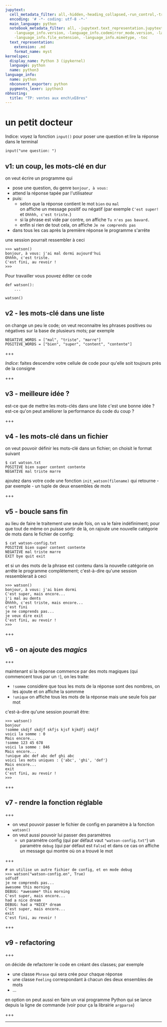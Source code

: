 ```yaml
---
jupytext:
  cell_metadata_filter: all,-hidden,-heading_collapsed,-run_control,-trusted
  encoding: '# -*- coding: utf-8 -*-'
  main_language: python
  notebook_metadata_filter: all, -jupytext.text_representation.jupytext_version, -jupytext.text_representation.format_version,
    -language_info.version, -language_info.codemirror_mode.version, -language_info.codemirror_mode,
    -language_info.file_extension, -language_info.mimetype, -toc
  text_representation:
    extension: .md
    format_name: myst
kernelspec:
  display_name: Python 3 (ipykernel)
  language: python
  name: python3
language_info:
  name: python
  nbconvert_exporter: python
  pygments_lexer: ipython3
nbhosting:
  title: "TP: ventes aux ench\xE8res"
---
```


# un petit docteur

Indice: voyez la fonction `input()` pour poser une question et lire la réponse dans le terminal

```{code-cell} ipython3
input("une question: ")
```

## v1: un coup, les mots-clé en dur

on veut écrire un programme qui
* pose une question, du genre `bonjour, à vous: `
* attend la réponse tapée par l'utilisateur
* puis:
  * selon que la réponse contient le mot `bien` ou `mal`  
    on affiche un message positif ou négatif (par exemple `C'est super!` et `Ohhhh, c'est triste.`)
  * si la phrase est vide par contre, on affiche `Tu n'es pas bavard.`
  * enfin si rien de tout cela, on affiche `Je ne comprends pas`
* dans tous les cas après la première réponse le programme s'arrête


une session pourrait ressembler à ceci

```
>>> watson()
bonjour, à vous: j'ai mal dormi aujourd'hui
Ohhhh, c'est triste.
C'est fini, au revoir !
>>>
```

Pour travailler vous pouvez éditer ce code

```{code-cell} ipython3
def watson():
    ...

watson()
```

## v2 - les mots-clé dans une liste

on change un peu le code; on veut reconnaitre les phrases positives ou négatives sur la base de plusieurs mots; par exemple
```
NEGATIVE_WORDS = ["mal", "triste", "marre"]
POSITIVE_WORDS = ["bien", "super", "content", "contente"]
```

+++

*Indice*: faites descendre votre cellule de code pour qu'elle soit toujours près de la consigne

+++

## v3 - meilleure idée ?

est-ce que de mettre les mots-clés dans une liste c'est une bonne idée ?
est-ce qu'on peut améliorer la performance du code du coup ?

+++

## v4 - les mots-clé dans un fichier

on veut pouvoir définir les mots-clé dans un fichier; on choisit le format suivant

```
$ cat watson.txt
POSITIVE bien super content contente
NEGATIVE mal triste marre
```

ajoutez dans votre code une fonction
`init_watson(filename)` qui retourne - par exemple - un tuple de deux ensembles de mots

+++

## v5 - boucle sans fin

au lieu de faire le traitement une seule fois, on va le faire indéfiniment; pour que tout de même on puisse sortir de là, on rajoute une nouvelle catégorie de mots dans le fichier de config:

```
$ cat watson-config.txt
POSITIVE bien super content contente
NEGATIVE mal triste marre
EXIT bye quit exit
```

et si un des mots de la phrase est contenu dans la nouvelle catégorie on arrête le programme complètement; c'est-à-dire qu'une session ressemblerait à ceci

```
>>> watson()
bonjour, à vous: j'ai bien dormi
C'est super, mais encore...
j'i mal au dents
Ohhhh, c'est triste, mais encore...
c'est fini
je ne comprends pas...
je veux dire exit
C'est fini, au revoir !
>>>
```

+++

## v6 - on ajoute des *magics*

+++

maintenant si la réponse commence par des mots magiques (qui commencent tous par un `!`), on les traite:
* `!somme` considère que tous les mots de la réponse sont des nombres, on les ajoute et on affiche la sommme
* `!unique` on affiche tous les mots de la réponse mais une seule fois par mot

c'est-à-dire qu'une session pourrait être:
```
>>> watson()
bonjour
!somme skdjf skdjf skfjs kjsf kjkdfj skdjf
voici la somme : 0
Mais encore...
!somme 123 45 678
voici la somme : 846
Mais encore...
!unique abc def abc def ghi abc
voici les mots uniques : {'abc', 'ghi', 'def'}
Mais encore...
exit
C'est fini, au revoir !
>>>
```

+++

## v7 - rendre la fonction réglable

+++

* on veut pouvoir passer le fichier de config en paramètre à la fonction `watson()`
* on veut aussi pouvoir lui passer des paramètres
  * un paramètre config (qui par défaut vaut `"watson-config.txt"`)
  un paramètre `debug` (qui par défaut est `False`) et dans ce cas on affiche un message qui montre où on a trouvé le mot

+++

```
# on utilise un autre fichier de config, et en mode debug
>>> watson("watson-config.en", True)
sdfsdf
je ne comprends pas...
awesome this morning
DEBUG: *awesome* this morning
C'est super, mais encore...
had a nice dream
DEBUG: had a *NICE* dream
C'est super, mais encore...
exit
C'est fini, au revoir !
```

+++

## v9 - refactoring

+++

on décide de refactorer le code en créant des classes; par exemple
* une classe `Phrase` qui sera crée pour chaque réponse
* une classe `Feeling` correspondant à chacun des deux ensembles de mots
* ... 

en option on peut aussi en faire un vrai programme Python qui se lance depuis la ligne de commande (voir pour ça la librairie `argparse`)

+++

***
